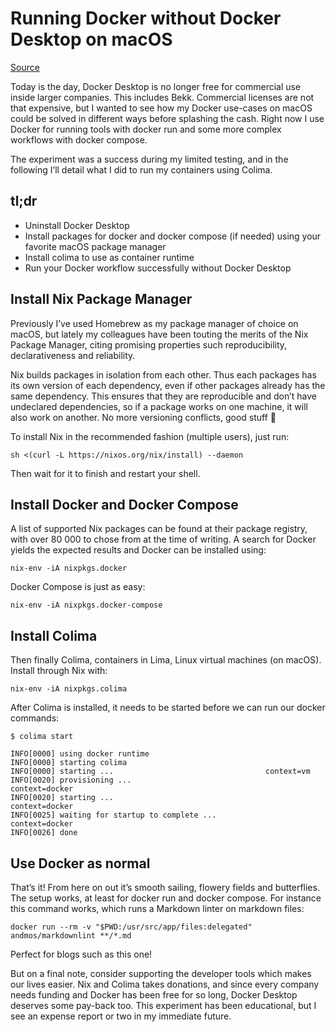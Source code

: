# Running Docker without Docker Desktop on macOS

[Source](https://hjerpbakk.com/blog/2022/02/01/replacing-docker-desktop)


Today is the day, Docker Desktop is no longer free for commercial use inside larger companies. This includes Bekk. Commercial licenses are not that expensive, but I wanted to see how my Docker use-cases on macOS could be solved in different ways before splashing the cash. Right now I use Docker for running tools with docker run and some more complex workflows with docker compose.

The experiment was a success during my limited testing, and in the following I’ll detail what I did to run my containers using Colima.

## tl;dr
* Uninstall Docker Desktop
* Install packages for docker and docker compose (if needed) using your favorite macOS package manager
* Install colima to use as container runtime
* Run your Docker workflow successfully without Docker Desktop

## Install Nix Package Manager
Previously I’ve used Homebrew as my package manager of choice on macOS, but lately my colleagues have been touting the merits of the Nix Package Manager, citing promising properties such reproducibility, declarativeness and reliability.

Nix builds packages in isolation from each other. Thus each packages has its own version of each dependency, even if other packages already has the same dependency. This ensures that they are reproducible and don’t have undeclared dependencies, so if a package works on one machine, it will also work on another. No more versioning conflicts, good stuff 🥳

To install Nix in the recommended fashion (multiple users), just run:

```
sh <(curl -L https://nixos.org/nix/install) --daemon
```
Then wait for it to finish and restart your shell.

## Install Docker and Docker Compose
A list of supported Nix packages can be found at their package registry, with over 80 000 to chose from at the time of writing. A search for Docker yields the expected results and Docker can be installed using:

```
nix-env -iA nixpkgs.docker
```
Docker Compose is just as easy:
```
nix-env -iA nixpkgs.docker-compose
```
## Install Colima
Then finally Colima, containers in Lima, Linux virtual machines (on macOS). Install through Nix with:
```
nix-env -iA nixpkgs.colima
```
After Colima is installed, it needs to be started before we can run our docker commands:
```
$ colima start

INFO[0000] using docker runtime                         
INFO[0000] starting colima                              
INFO[0000] starting ...                                  context=vm
INFO[0020] provisioning ...                              context=docker
INFO[0020] starting ...                                  context=docker
INFO[0025] waiting for startup to complete ...           context=docker
INFO[0026] done    
```
## Use Docker as normal
That’s it! From here on out it’s smooth sailing, flowery fields and butterflies. The setup works, at least for docker run and docker compose. For instance this command works, which runs a Markdown linter on markdown files:
```
docker run --rm -v "$PWD:/usr/src/app/files:delegated" andmos/markdownlint **/*.md
```
Perfect for blogs such as this one!

But on a final note, consider supporting the developer tools which makes our lives easier. Nix and Colima takes donations, and since every company needs funding and Docker has been free for so long, Docker Desktop deserves some pay-back too. This experiment has been educational, but I see an expense report or two in my immediate future.
